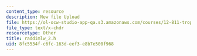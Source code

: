 ```yaml
---
content_type: resource
description: New file Upload
file: https://ol-ocw-studio-app-qa.s3.amazonaws.com/courses/12-811-tropical-meteorology-spring-2011/8fc5534fc6fc163deef3e8b7e500f968_raddimlw_2.h
file_type: text/x-chdr
resourcetype: Other
title: raddimlw_2.h
uid: 8fc5534f-c6fc-163d-eef3-e8b7e500f968
---
```

